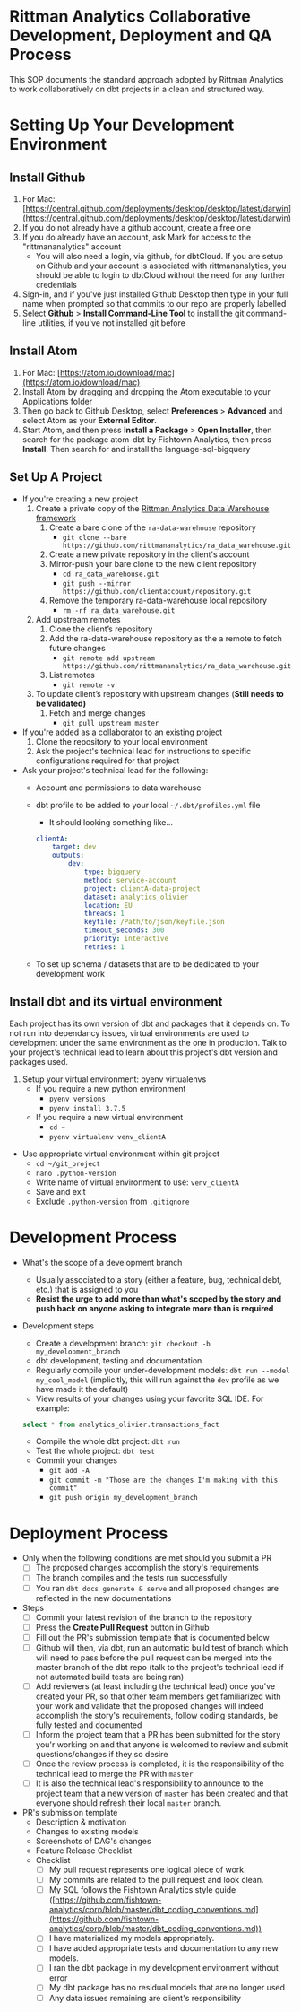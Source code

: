 # Rittman Analytics Collaborative Development, Deployment and QA Process

This SOP documents the standard approach adopted by Rittman Analytics to work collaboratively on dbt projects in a clean and structured way.

# Setting Up Your Development Environment

## Install Github

1. For Mac: [https://central.github.com/deployments/desktop/desktop/latest/darwin](https://central.github.com/deployments/desktop/desktop/latest/darwin)
2. If you do not already have a github account, create a free one
3. If you do already have an account, ask Mark for access to the "rittmananalytics" account
    - You will also need a login, via github, for dbtCloud. If you are setup on Github and your account is associated with rittmananalytics, you should be able to login to dbtCloud without the need for any further credentials
4. Sign-in, and if you've just installed Github Desktop then type in your full name when prompted so that commits to our repo are properly labelled
5. Select **Github** > **Install Command-Line Tool** to install the git command-line utilities, if you've not installed git before

## Install Atom

1. For Mac: [https://atom.io/download/mac](https://atom.io/download/mac)
2. Install Atom by dragging and dropping the Atom executable to your Applications folder
3. Then go back to Github Desktop, select **Preferences** > **Advanced** and select Atom as your **External Editor**.
4. Start Atom, and then press **Install a Package** > **Open Installer**, then search for the package atom-dbt by Fishtown Analytics, then press **Install**. Then search for and install the language-sql-bigquery 

## Set Up A Project

- If you're creating a new project
    1. Create a private copy of the [Rittman Analytics Data Warehouse framework](https://github.com/rittmananalytics/ra_data_warehouse)
        1. Create a bare clone of the `ra-data-warehouse` repository
            - `git clone --bare https://github.com/rittmananalytics/ra_data_warehouse.git`
        2. Create a new private repository in the client's account
        3. Mirror-push your bare clone to the new client repository
            - `cd ra_data_warehouse.git`
            - `git push --mirror https://github.com/clientaccount/repository.git`
        4. Remove the temporary ra-data-warehouse local repository
            - `rm -rf ra_data_warehouse.git`
    2. Add upstream remotes
        1. Clone the client’s repository
        2. Add the ra-data-warehouse repository as the a remote to fetch future changes
            - `git remote add upstream https://github.com/rittmananalytics/ra_data_warehouse.git`
        3. List remotes
            - `git remote -v`
    3. To update client’s repository with upstream changes (**Still needs to be validated)**
        1. Fetch and merge changes
            - `git pull upstream master`
- If you're added as a collaborator to an existing project
    1. Clone the repository to your local environment
    2. Ask the project's technical lead for instructions to specific configurations required for that project
- Ask your project's technical lead for the following:
    - Account and permissions to data warehouse
    - dbt profile to be added to your local `~/.dbt/profiles.yml` file
        - It should looking something like...

        ```yaml
        clientA:
        	target: dev
        	outputs:
        		dev:
        			type: bigquery
        			method: service-account
        			project: clientA-data-project
        			dataset: analytics_olivier
        			location: EU
        			threads: 1
        			keyfile: /Path/to/json/keyfile.json
        			timeout_seconds: 300
        			priority: interactive
        			retries: 1
        ```

    - To set up schema / datasets that are to be dedicated to your development work

## Install dbt and its virtual environment

Each project has its own version of dbt and packages that it depends on. To not run into dependancy issues, virtual environments are used to development under the same environment as the one in production. Talk to your project's technical lead to learn about this project's dbt version and packages used.

1. Setup your virtual environment: pyenv virtualenvs
    - If you require a new python environment
        - `pyenv versions`
        - `pyenv install 3.7.5`
    - If you require a new virtual environment
        - `cd ~`
        - `pyenv virtualenv venv_clientA`
- Use appropriate virtual environment within git project
    - `cd ~/git_project`
    - `nano .python-version`
    - Write name of virtual environment to use: `venv_clientA`
    - Save and exit
    - Exclude `.python-version` from `.gitignore`

# Development Process

- What's the scope of a development branch
    - Usually associated to a story (either a feature, bug, technical debt, etc.) that is assigned to you
    - **Resist the urge to add more than what's scoped by the story and push back on anyone asking to integrate more than is required**
- Development steps
    - Create a development branch: `git checkout -b my_development_branch`
    - dbt development, testing and documentation
    - Regularly compile your under-development models: `dbt run --model my_cool_model` (implicitly, this will run against the `dev` profile as we have made it the default)
    - View results of your changes using your favorite SQL IDE. For example:

    ```sql
    select * from analytics_olivier.transactions_fact
    ```

    - Compile the whole dbt project: `dbt run`
    - Test the whole project: `dbt test`
    - Commit your changes
        - `git add -A`
        - `git commit -m "Those are the changes I'm making with this commit"`
        - `git push origin my_development_branch`

# Deployment Process

- Only when the following conditions are met should you submit a PR
    - [ ]  The proposed changes accomplish the story's requirements
    - [ ]  The branch compiles and the tests run successfully
    - [ ]  You ran `dbt docs generate & serve` and all proposed changes are reflected in the new documentations
- Steps
    - [ ]  Commit your latest revision of the branch to the repository
    - [ ]  Press the **Create Pull Request** button in Github
    - [ ]  Fill out the PR's submission template that is documented below
    - [ ]  Github will then, via dbt, run an automatic build test of branch which will need to pass before the pull request can be merged into the master branch of the dbt repo (talk to the project's technical lead if not automated build tests are being ran)
    - [ ]  Add reviewers (at least including the technical lead) once you've created your PR, so that other team members get familiarized with your work and validate that the proposed changes will indeed accomplish the story's requirements, follow coding standards, be fully tested and documented
    - [ ]  Inform the project team that a PR has been submitted for the story you'r working on and that anyone is welcomed to review and submit questions/changes if they so desire
    - [ ]  Once the review process is completed, it is the responsibility of the technical lead to merge the PR with `master`
    - [ ]  It is also the technical lead's responsibility to announce to the project team that a new version of `master` has been created and that everyone should refresh their local `master` branch.
- PR's submission template
    - Description & motivation
    - Changes to existing models
    - Screenshots of DAG's changes
    - Feature Release Checklist
    - Checklist
        - [ ]  My pull request represents one logical piece of work.
        - [ ]  My commits are related to the pull request and look clean.
        - [ ]  My SQL follows the Fishtown Analytics style guide ([https://github.com/fishtown-analytics/corp/blob/master/dbt_coding_conventions.md](https://github.com/fishtown-analytics/corp/blob/master/dbt_coding_conventions.md))
        - [ ]  I have materialized my models appropriately.
        - [ ]  I have added appropriate tests and documentation to any new models.
        - [ ]  I ran the dbt package in my development environment without error
        - [ ]  My dbt package has no residual models that are no longer used
        - [ ]  Any data issues remaining are client's responsibility
